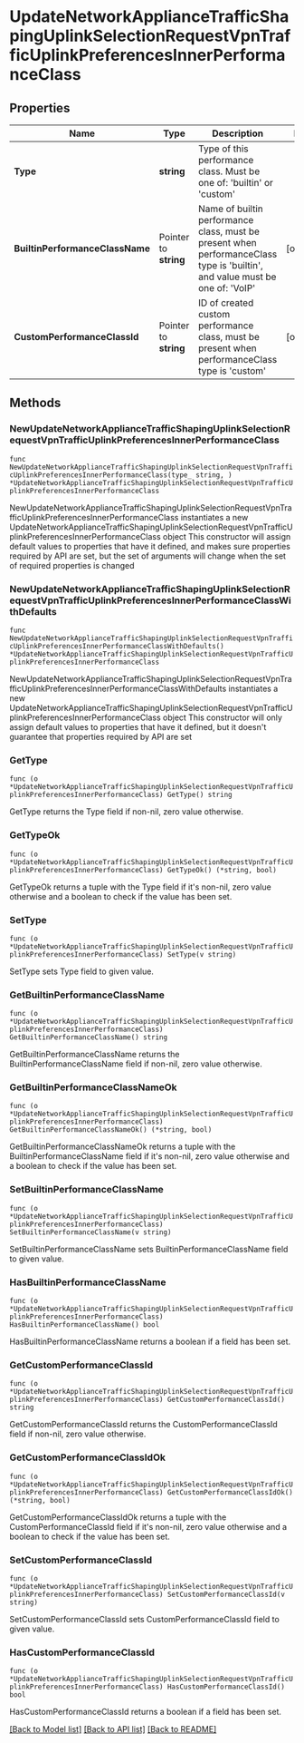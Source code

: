 # UpdateNetworkApplianceTrafficShapingUplinkSelectionRequestVpnTrafficUplinkPreferencesInnerPerformanceClass

## Properties

Name | Type | Description | Notes
------------ | ------------- | ------------- | -------------
**Type** | **string** | Type of this performance class. Must be one of: &#39;builtin&#39; or &#39;custom&#39; | 
**BuiltinPerformanceClassName** | Pointer to **string** | Name of builtin performance class, must be present when performanceClass type is &#39;builtin&#39;, and value must be one of: &#39;VoIP&#39; | [optional] 
**CustomPerformanceClassId** | Pointer to **string** | ID of created custom performance class, must be present when performanceClass type is &#39;custom&#39; | [optional] 

## Methods

### NewUpdateNetworkApplianceTrafficShapingUplinkSelectionRequestVpnTrafficUplinkPreferencesInnerPerformanceClass

`func NewUpdateNetworkApplianceTrafficShapingUplinkSelectionRequestVpnTrafficUplinkPreferencesInnerPerformanceClass(type_ string, ) *UpdateNetworkApplianceTrafficShapingUplinkSelectionRequestVpnTrafficUplinkPreferencesInnerPerformanceClass`

NewUpdateNetworkApplianceTrafficShapingUplinkSelectionRequestVpnTrafficUplinkPreferencesInnerPerformanceClass instantiates a new UpdateNetworkApplianceTrafficShapingUplinkSelectionRequestVpnTrafficUplinkPreferencesInnerPerformanceClass object
This constructor will assign default values to properties that have it defined,
and makes sure properties required by API are set, but the set of arguments
will change when the set of required properties is changed

### NewUpdateNetworkApplianceTrafficShapingUplinkSelectionRequestVpnTrafficUplinkPreferencesInnerPerformanceClassWithDefaults

`func NewUpdateNetworkApplianceTrafficShapingUplinkSelectionRequestVpnTrafficUplinkPreferencesInnerPerformanceClassWithDefaults() *UpdateNetworkApplianceTrafficShapingUplinkSelectionRequestVpnTrafficUplinkPreferencesInnerPerformanceClass`

NewUpdateNetworkApplianceTrafficShapingUplinkSelectionRequestVpnTrafficUplinkPreferencesInnerPerformanceClassWithDefaults instantiates a new UpdateNetworkApplianceTrafficShapingUplinkSelectionRequestVpnTrafficUplinkPreferencesInnerPerformanceClass object
This constructor will only assign default values to properties that have it defined,
but it doesn't guarantee that properties required by API are set

### GetType

`func (o *UpdateNetworkApplianceTrafficShapingUplinkSelectionRequestVpnTrafficUplinkPreferencesInnerPerformanceClass) GetType() string`

GetType returns the Type field if non-nil, zero value otherwise.

### GetTypeOk

`func (o *UpdateNetworkApplianceTrafficShapingUplinkSelectionRequestVpnTrafficUplinkPreferencesInnerPerformanceClass) GetTypeOk() (*string, bool)`

GetTypeOk returns a tuple with the Type field if it's non-nil, zero value otherwise
and a boolean to check if the value has been set.

### SetType

`func (o *UpdateNetworkApplianceTrafficShapingUplinkSelectionRequestVpnTrafficUplinkPreferencesInnerPerformanceClass) SetType(v string)`

SetType sets Type field to given value.


### GetBuiltinPerformanceClassName

`func (o *UpdateNetworkApplianceTrafficShapingUplinkSelectionRequestVpnTrafficUplinkPreferencesInnerPerformanceClass) GetBuiltinPerformanceClassName() string`

GetBuiltinPerformanceClassName returns the BuiltinPerformanceClassName field if non-nil, zero value otherwise.

### GetBuiltinPerformanceClassNameOk

`func (o *UpdateNetworkApplianceTrafficShapingUplinkSelectionRequestVpnTrafficUplinkPreferencesInnerPerformanceClass) GetBuiltinPerformanceClassNameOk() (*string, bool)`

GetBuiltinPerformanceClassNameOk returns a tuple with the BuiltinPerformanceClassName field if it's non-nil, zero value otherwise
and a boolean to check if the value has been set.

### SetBuiltinPerformanceClassName

`func (o *UpdateNetworkApplianceTrafficShapingUplinkSelectionRequestVpnTrafficUplinkPreferencesInnerPerformanceClass) SetBuiltinPerformanceClassName(v string)`

SetBuiltinPerformanceClassName sets BuiltinPerformanceClassName field to given value.

### HasBuiltinPerformanceClassName

`func (o *UpdateNetworkApplianceTrafficShapingUplinkSelectionRequestVpnTrafficUplinkPreferencesInnerPerformanceClass) HasBuiltinPerformanceClassName() bool`

HasBuiltinPerformanceClassName returns a boolean if a field has been set.

### GetCustomPerformanceClassId

`func (o *UpdateNetworkApplianceTrafficShapingUplinkSelectionRequestVpnTrafficUplinkPreferencesInnerPerformanceClass) GetCustomPerformanceClassId() string`

GetCustomPerformanceClassId returns the CustomPerformanceClassId field if non-nil, zero value otherwise.

### GetCustomPerformanceClassIdOk

`func (o *UpdateNetworkApplianceTrafficShapingUplinkSelectionRequestVpnTrafficUplinkPreferencesInnerPerformanceClass) GetCustomPerformanceClassIdOk() (*string, bool)`

GetCustomPerformanceClassIdOk returns a tuple with the CustomPerformanceClassId field if it's non-nil, zero value otherwise
and a boolean to check if the value has been set.

### SetCustomPerformanceClassId

`func (o *UpdateNetworkApplianceTrafficShapingUplinkSelectionRequestVpnTrafficUplinkPreferencesInnerPerformanceClass) SetCustomPerformanceClassId(v string)`

SetCustomPerformanceClassId sets CustomPerformanceClassId field to given value.

### HasCustomPerformanceClassId

`func (o *UpdateNetworkApplianceTrafficShapingUplinkSelectionRequestVpnTrafficUplinkPreferencesInnerPerformanceClass) HasCustomPerformanceClassId() bool`

HasCustomPerformanceClassId returns a boolean if a field has been set.


[[Back to Model list]](../README.md#documentation-for-models) [[Back to API list]](../README.md#documentation-for-api-endpoints) [[Back to README]](../README.md)


